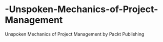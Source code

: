 # -Unspoken-Mechanics-of-Project-Management
 Unspoken Mechanics of Project Management by Packt Publishing 
